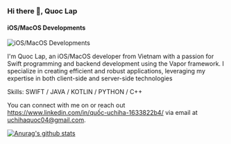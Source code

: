 ### Hi there 👋, Quoc Lap
#### iOS/MacOS Developments 
![iOS/MacOS Developments ](https://scontent-hkg1-2.xx.fbcdn.net/v/t39.30808-6/454039616_1653674562097386_7991259841765427208_n.jpg?_nc_cat=103&ccb=1-7&_nc_sid=127cfc&_nc_ohc=c57sYeDtMxcQ7kNvgEziUVl&_nc_ht=scontent-hkg1-2.xx&cb_e2o_trans=t&oh=00_AYAdkvLywB2QiZKTEEyl2Ci0IJ1VVdf1VcwhtdgBGe9noQ&oe=66B86C6F)

I'm Quoc Lap, an iOS/MacOS developer from Vietnam with a passion for Swift programming and backend development using the Vapor framework. I specialize in creating efficient and robust applications, leveraging my expertise in both client-side and server-side technologies

Skills: SWIFT / JAVA / KOTLIN / PYTHON / C++ 

 You can connect with me on  or reach out https://www.linkedin.com/in/quốc-uchiha-1633822b4/ via email at uchihaquoc04@gmail.com.

[![Anurag's github stats](https://github-readme-stats.vercel.app/api?username=qlap04)](https://github.com/anuraghazra/github-readme-stats)
<!--
**qlap04/qlap04** is a ✨ _special_ ✨ repository because its `README.md` (this file) appears on your GitHub profile.

Here are some ideas to get you started:

- 🔭 I’m currently working on ...
- 🌱 I’m currently learning ...
- 👯 I’m looking to collaborate on ...
- 🤔 I’m looking for help with ...
- 💬 Ask me about ...
- 📫 How to reach me: ...
- 😄 Pronouns: ...
- ⚡ Fun fact: ...
-->
